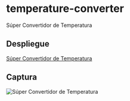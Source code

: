 # temperature-converter

Súper Convertidor de Temperatura

## Despliegue

[Súper Convertidor de Temperatura](https://temperature-converter-jimena.netlify.app/)

## Captura

![Súper Convertidor de Temperatura](https://i.postimg.cc/R0L3qr7C/temperatura.png)